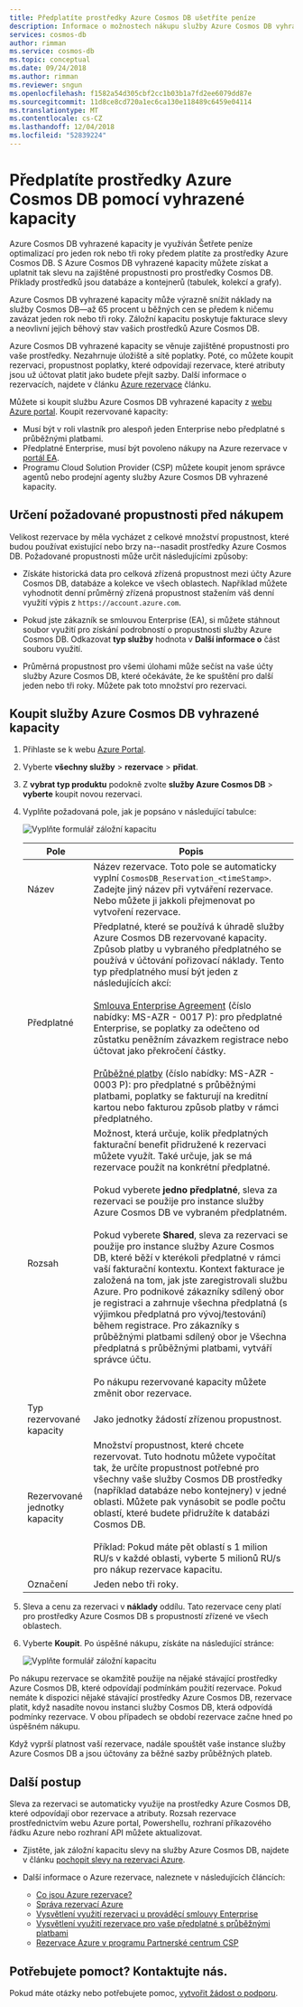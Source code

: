 ```yaml
---
title: Předplatíte prostředky Azure Cosmos DB ušetříte peníze
description: Informace o možnostech nákupu služby Azure Cosmos DB vyhrazené kapacity a Ušetřete na svých výpočetních nákladech.
services: cosmos-db
author: rimman
ms.service: cosmos-db
ms.topic: conceptual
ms.date: 09/24/2018
ms.author: rimman
ms.reviewer: sngun
ms.openlocfilehash: f1582a54d305cbf2cc1b03b1a7fd2ee6079dd87e
ms.sourcegitcommit: 11d8ce8cd720a1ec6ca130e118489c6459e04114
ms.translationtype: MT
ms.contentlocale: cs-CZ
ms.lasthandoff: 12/04/2018
ms.locfileid: "52839224"
---
```

# <a name="prepay-for-azure-cosmos-db-resources-with-reserved-capacity"></a>Předplatíte prostředky Azure Cosmos DB pomocí vyhrazené kapacity

Azure Cosmos DB vyhrazené kapacity je využíván Šetřete peníze optimalizací pro jeden rok nebo tři roky předem platíte za prostředky Azure Cosmos DB. S Azure Cosmos DB vyhrazené kapacity můžete získat a uplatnit tak slevu na zajištěné propustnosti pro prostředky Cosmos DB. Příklady prostředků jsou databáze a kontejnerů (tabulek, kolekcí a grafy).

Azure Cosmos DB vyhrazené kapacity může výrazně snížit náklady na služby Cosmos DB&mdash;až 65 procent u běžných cen se předem k ničemu zavázat jeden rok nebo tři roky. Záložní kapacitu poskytuje fakturace slevy a neovlivní jejich běhový stav vašich prostředků Azure Cosmos DB.

Azure Cosmos DB vyhrazené kapacity se věnuje zajištěné propustnosti pro vaše prostředky. Nezahrnuje úložiště a sítě poplatky. Poté, co můžete koupit rezervaci, propustnost poplatky, které odpovídají rezervace, které atributy jsou už účtovat platit jako budete přejít sazby. Další informace o rezervacích, najdete v článku [Azure rezervace](../billing/billing-save-compute-costs-reservations.md) článku. 

Můžete si koupit službu Azure Cosmos DB vyhrazené kapacity z [webu Azure portal](https://portal.azure.com). Koupit rezervované kapacity:

* Musí být v roli vlastník pro alespoň jeden Enterprise nebo předplatné s průběžnými platbami.  
* Předplatné Enterprise, musí být povoleno nákupy na Azure rezervace v [portál EA](https://ea.azure.com/).  
* Programu Cloud Solution Provider (CSP) můžete koupit jenom správce agentů nebo prodejní agenty služby Azure Cosmos DB vyhrazené kapacity.

## <a name="determine-the-required-throughput-before-purchase"></a>Určení požadované propustnosti před nákupem

Velikost rezervace by měla vycházet z celkové množství propustnost, které budou používat existující nebo brzy na--nasadit prostředky Azure Cosmos DB. Požadované propustnosti může určit následujícími způsoby:

* Získáte historická data pro celková zřízená propustnost mezi účty Azure Cosmos DB, databáze a kolekce ve všech oblastech. Například můžete vyhodnotit denní průměrný zřízená propustnost stažením váš denní využití výpis z `https://account.azure.com`.

* Pokud jste zákazník se smlouvou Enterprise (EA), si můžete stáhnout soubor využití pro získání podrobností o propustnosti služby Azure Cosmos DB. Odkazovat **typ služby** hodnota v **Další informace o** část souboru využití.

* Průměrná propustnost pro všemi úlohami může sečíst na vaše účty služby Azure Cosmos DB, které očekáváte, že ke spuštění pro další jeden nebo tři roky. Můžete pak toto množství pro rezervaci.

## <a name="buy-azure-cosmos-db-reserved-capacity"></a>Koupit služby Azure Cosmos DB vyhrazené kapacity

1. Přihlaste se k webu [Azure Portal](https://portal.azure.com).  

2. Vyberte **všechny služby** > **rezervace** > **přidat**.  

3. Z **vybrat typ produktu** podokně zvolte **služby Azure Cosmos DB** > **vyberte** koupit novou rezervaci.  

4. Vyplňte požadovaná pole, jak je popsáno v následující tabulce:

   ![Vyplňte formulář záložní kapacitu](./media/cosmos-db-reserved-capacity/fill_reserved_capacity_form.png) 

   |Pole  |Popis  |
   |---------|---------|
   |Název   |    Název rezervace. Toto pole se automaticky vyplní `CosmosDB_Reservation_<timeStamp>`. Zadejte jiný název při vytváření rezervace. Nebo můžete ji jakkoli přejmenovat po vytvoření rezervace.      |
   |Předplatné  |   Předplatné, které se používá k úhradě služby Azure Cosmos DB rezervované kapacity. Způsob platby u vybraného předplatného se používá v účtování pořizovací náklady. Tento typ předplatného musí být jeden z následujících akcí: <br/><br/>  [Smlouva Enterprise Agreement](https://azure.microsoft.com/pricing/enterprise-agreement/) (číslo nabídky: MS-AZR - 0017 P): pro předplatné Enterprise, se poplatky za odečteno od zůstatku peněžním závazkem registrace nebo účtovat jako překročení částky. <br/><br/> [Průběžné platby](https://azure.microsoft.com/offers/ms-azr-0003p/) (číslo nabídky: MS-AZR - 0003 P): pro předplatné s průběžnými platbami, poplatky se fakturují na kreditní kartou nebo fakturou způsob platby v rámci předplatného.    |
   |Rozsah   |   Možnost, která určuje, kolik předplatných fakturační benefit přidružené k rezervaci můžete využít. Také určuje, jak se má rezervace použít na konkrétní předplatné.   <br/><br/>  Pokud vyberete **jedno předplatné**, sleva za rezervaci se použije pro instance služby Azure Cosmos DB ve vybraném předplatném. <br/><br/>  Pokud vyberete **Shared**, sleva za rezervaci se použije pro instance služby Azure Cosmos DB, které běží v kterékoli předplatné v rámci vaší fakturační kontextu. Kontext fakturace je založená na tom, jak jste zaregistrovali službu Azure. Pro podnikové zákazníky sdílený obor je registraci a zahrnuje všechna předplatná (s výjimkou předplatná pro vývoj/testování) během registrace. Pro zákazníky s průběžnými platbami sdílený obor je Všechna předplatná s průběžnými platbami, vytváří správce účtu.  <br/><br/> Po nákupu rezervované kapacity můžete změnit obor rezervace.  |
   |Typ rezervované kapacity   |  Jako jednotky žádostí zřízenou propustnost.|
   |Rezervované jednotky kapacity  |      Množství propustnost, které chcete rezervovat. Tuto hodnotu můžete vypočítat tak, že určíte propustnost potřebné pro všechny vaše služby Cosmos DB prostředky (například databáze nebo kontejnery) v jedné oblasti. Můžete pak vynásobit se podle počtu oblastí, které budete přidružíte k databázi Cosmos DB.  <br/><br/> Příklad: Pokud máte pět oblastí s 1 milion RU/s v každé oblasti, vyberte 5 milionů RU/s pro nákup rezervace kapacitu.    |
   |Označení  |   Jeden nebo tři roky.   |

5. Sleva a cenu za rezervaci v **náklady** oddílu. Tato rezervace ceny platí pro prostředky Azure Cosmos DB s propustností zřízené ve všech oblastech.  

6. Vyberte **Koupit**. Po úspěšné nákupu, získáte na následující stránce: 

   ![Vyplňte formulář záložní kapacitu](./media/cosmos-db-reserved-capacity/reserved_capacity_successful.png) 

Po nákupu rezervace se okamžitě použije na nějaké stávající prostředky Azure Cosmos DB, které odpovídají podmínkám použití rezervace. Pokud nemáte k dispozici nějaké stávající prostředky Azure Cosmos DB, rezervace platit, když nasadíte novou instanci služby Cosmos DB, která odpovídá podmínky rezervace. V obou případech se období rezervace začne hned po úspěšném nákupu. 

Když vyprší platnost vaší rezervace, nadále spouštět vaše instance služby Azure Cosmos DB a jsou účtovány za běžné sazby průběžných plateb.

## <a name="next-steps"></a>Další postup

Sleva za rezervaci se automaticky využije na prostředky Azure Cosmos DB, které odpovídají obor rezervace a atributy. Rozsah rezervace prostřednictvím webu Azure portal, Powershellu, rozhraní příkazového řádku Azure nebo rozhraní API můžete aktualizovat.

*  Zjistěte, jak záložní kapacitu slevy na služby Azure Cosmos DB, najdete v článku [pochopit slevy na rezervaci Azure](../billing/billing-understand-cosmosdb-reservation-charges.md).

* Další informace o Azure rezervace, naleznete v následujících článcích:

   * [Co jsou Azure rezervace?](../billing/billing-save-compute-costs-reservations.md)  
   * [Správa rezervací Azure](../billing/billing-manage-reserved-vm-instance.md)  
   * [Vysvětlení využití rezervaci u prováděcí smlouvy Enterprise](../billing/billing-understand-reserved-instance-usage-ea.md)  
   * [Vysvětlení využití rezervace pro vaše předplatné s průběžnými platbami](../billing/billing-understand-reserved-instance-usage.md)
   * [Rezervace Azure v programu Partnerské centrum CSP](https://docs.microsoft.com/partner-center/azure-reservations)

## <a name="need-help-contact-us"></a>Potřebujete pomoct? Kontaktujte nás.

Pokud máte otázky nebo potřebujete pomoc, [vytvořit žádost o podporu](https://portal.azure.com/#blade/Microsoft_Azure_Support/HelpAndSupportBlade/newsupportrequest).

